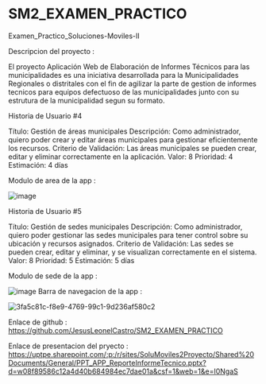 # SM2_EXAMEN_PRACTICO
Examen_Practico_Soluciones-Moviles-II 

Descripcion del proyecto : 

El proyecto Aplicación Web de Elaboración de Informes Técnicos para las municipalidades es una iniciativa desarrollada para la Municipalidades Regionales o distritales con el fin de agilizar la parte de gestion de informes tecnicos para equipos defectuoso de las municipalidades junto con su estrutura de la municipalidad segun su formato.

Historia de Usuario #4 

Título: Gestión de áreas municipales 
Descripción: Como administrador, quiero poder crear y editar áreas municipales para gestionar eficientemente los recursos. 
Criterio de Validación: Las áreas municipales se pueden crear, editar y eliminar correctamente en la aplicación. 
Valor: 8 
Prioridad: 4 
Estimación: 4 días 

Modulo de area de la app : 

![image](https://github.com/user-attachments/assets/dc08e1ec-0980-4c93-b590-33a13dd6c2e8)


Historia de Usuario #5 

Título: Gestión de sedes municipales 
Descripción: Como administrador, quiero poder gestionar las sedes municipales para tener control sobre su ubicación y recursos asignados. 
Criterio de Validación: Las sedes se pueden crear, editar y eliminar, y se visualizan correctamente en el sistema. 
Valor: 8 
Prioridad: 5 
Estimación: 5 días 

Modulo de sede de la app : 

![image](https://github.com/user-attachments/assets/dbc51134-c27f-496a-8969-c605732a3410)
Barra de navegacion de la app :


![3fa5c81c-f8e9-4769-99c1-9d236af580c2](https://github.com/user-attachments/assets/83cb793c-1336-4dd0-8357-9150bb384d18)


Enlace de github :
https://github.com/JesusLeonelCastro/SM2_EXAMEN_PRACTICO

Enlace de presentacion del pryecto :
https://uptpe.sharepoint.com/:p:/r/sites/SoluMoviles2Proyecto/Shared%20Documents/General/PPT_APP_ReporteInformeTecnico.pptx?d=w08f89586c12a4d40b684984ec7dae01a&csf=1&web=1&e=I0NgaS
